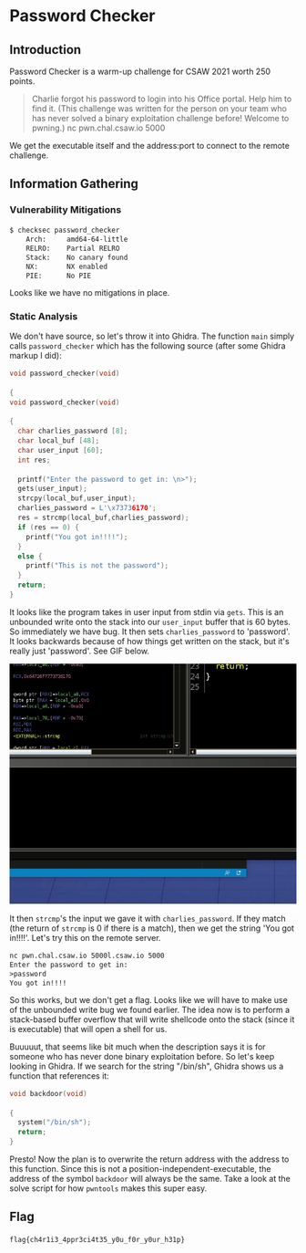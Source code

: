# Password Checker

## Introduction

Password Checker is a warm-up challenge for CSAW 2021 worth 250 points.

> Charlie forgot his password to login into his Office portal. Help him to find
> it. (This challenge was written for the person on your team who has never
> solved a binary exploitation challenge before! Welcome to pwning.)
> nc pwn.chal.csaw.io 5000

We get the executable itself and the address:port to connect to the remote
challenge.

## Information Gathering

### Vulnerability Mitigations

```shell
$ checksec password_checker
    Arch:     amd64-64-little
    RELRO:    Partial RELRO
    Stack:    No canary found
    NX:       NX enabled
    PIE:      No PIE
```

Looks like we have no mitigations in place.

### Static Analysis

We don't have source, so let's throw it into Ghidra. The function `main` simply
calls `password_checker` which has the following source (after some Ghidra
markup I did):

```c
void password_checker(void)

{
void password_checker(void)

{
  char charlies_password [8];
  char local_buf [48];
  char user_input [60];
  int res;

  printf("Enter the password to get in: \n>");
  gets(user_input);
  strcpy(local_buf,user_input);
  charlies_password = L'\x73736170';
  res = strcmp(local_buf,charlies_password);
  if (res == 0) {
    printf("You got in!!!!");
  }
  else {
    printf("This is not the password");
  }
  return;
}
```

It looks like the program takes in user input from stdin via `gets`. This is an
unbounded write onto the stack into our `user_input` buffer that is 60 bytes.
So immediately we have bug. It then sets `charlies_password` to 'password'. It
looks backwards because of how things get written on the stack, but it's really
just 'password'. See GIF below.

![string](./resources/convert.gif)

It then `strcmp`'s the input we gave it with `charlies_password`. If they match
(the return of `strcmp` is 0 if there is a match), then we get the string 'You
got in!!!!'. Let's try this on the remote server.

```shell
nc pwn.chal.csaw.io 5000l.csaw.io 5000
Enter the password to get in:
>password
You got in!!!!
```

So this works, but we don't get a flag. Looks like we will have to make use of
the unbounded write bug we found earlier. The idea now is to perform a
stack-based buffer overflow that will write shellcode onto the stack (since it
is executable) that will open a shell for us.

Buuuuut, that seems like bit much when the description says it is for someone
who has never done  binary exploitation before. So let's keep looking in
Ghidra. If we search for the string "/bin/sh", Ghidra shows us a function that
references it:

```c
void backdoor(void)

{
  system("/bin/sh");
  return;
}
```

Presto! Now the plan is to overwrite the return address with the address to
this function. Since this is not a position-independent-executable, the address
of the symbol `backdoor` will always be the same. Take a look at the solve
script for how `pwntools` makes this super easy.

## Flag

`flag{ch4r1i3_4ppr3ci4t35_y0u_f0r_y0ur_h31p}`
